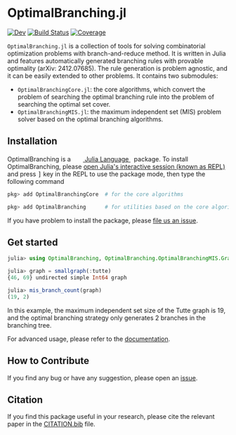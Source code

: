 # OptimalBranching.jl

[![Dev](https://img.shields.io/badge/docs-dev-blue.svg)](https://OptimalBranching.github.io/OptimalBranching.jl/dev/)
[![Build Status](https://github.com/OptimalBranching/OptimalBranching.jl/actions/workflows/CI.yml/badge.svg?branch=main)](https://github.com/OptimalBranching/OptimalBranching.jl/actions/workflows/CI.yml?query=branch%3Amain)
[![Coverage](https://codecov.io/gh/OptimalBranching/OptimalBranching.jl/branch/main/graph/badge.svg)](https://codecov.io/gh/OptimalBranching/OptimalBranching.jl)

`OptimalBranching.jl` is a collection of tools for solving combinatorial optimization problems with branch-and-reduce method.
It is written in Julia and features automatically generated branching rules with provable optimality (arXiv: 2412.07685).
The rule generation is problem agnostic, and it can be easily extended to other problems.
It contains two submodules:
* `OptimalBranchingCore.jl`: the core algorithms, which convert the problem of searching the optimal branching rule into the problem of searching the optimal set cover.
* `OptimalBranchingMIS.jl`: the maximum independent set (MIS) problem solver based on the optimal branching algorithms.


## Installation

<p>
OptimalBranching is a &nbsp;
    <a href="https://julialang.org">
        <img src="https://raw.githubusercontent.com/JuliaLang/julia-logo-graphics/master/images/julia.ico" width="16em">
        Julia Language
    </a>
    &nbsp; package. To install OptimalBranching,
    please <a href="https://docs.julialang.org/en/v1/manual/getting-started/">open
    Julia's interactive session (known as REPL)</a> and press <kbd>]</kbd> key in the REPL to use the package mode, then type the following command
</p>

```julia
pkg> add OptimalBranchingCore  # for the core algorithms

pkg> add OptimalBranching      # for utilities based on the core algorithms
```

If you have problem to install the package, please [file us an issue](https://github.com/OptimalBranching/OptimalBranching.jl/issues/new).

## Get started

```julia
julia> using OptimalBranching, OptimalBranching.OptimalBranchingMIS.Graphs

julia> graph = smallgraph(:tutte)
{46, 69} undirected simple Int64 graph

julia> mis_branch_count(graph)
(19, 2)
```
In this example, the maximum independent set size of the Tutte graph is 19, and the optimal branching strategy only generates 2 branches in the branching tree.

For advanced usage, please refer to the [documentation](https://OptimalBranching.github.io/OptimalBranching.jl/dev/).

## How to Contribute

If you find any bug or have any suggestion, please open an [issue](https://github.com/OptimalBranching/OptimalBranching.jl/issues).

## Citation

If you find this package useful in your research, please cite the relevant paper in the [CITATION.bib](CITATION.bib) file.
